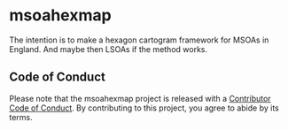 
# msoahexmap

<!-- badges: start -->
<!-- badges: end -->

The intention is to make a hexagon cartogram framework for MSOAs in England. And maybe then LSOAs if the method works.



## Code of Conduct

Please note that the msoahexmap project is released with a [Contributor Code of Conduct](https://contributor-covenant.org/version/2/0/CODE_OF_CONDUCT.html). By contributing to this project, you agree to abide by its terms.
